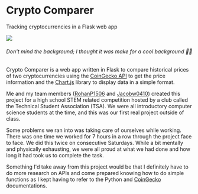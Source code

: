 # Crypto Comparer
Tracking cryptocurrencies in a Flask web app

[![](https://i.postimg.cc/Pfv0qpH9/Screenshot-2023-05-26-184617.png)](https://github.com/Jeydin21/Crypto-Comparer) 
###### Don't mind the background; I thought it was make for a cool background 🙏🙏

Crypto Comparer is a web app written in Flask to compare historical prices of two cryptocurrencies using the [CoinGecko API](https://www.coingecko.com/en/api) to get the price information and the [Chart.js](https://www.chartjs.org/) library to display data in a simple format. 

Me and my team members ([RohanP1506](https://github.com/RohanP1506) and [Jacobw0410](https://github.com/Jacobw0410)) created this project for a high school STEM related competition hosted by a club called the Technical Student Association (TSA). We were all introductory computer science students at the time, and this was our first real project outside of class. 

Some problems we ran into was taking care of ourselves while working. There was one time we worked for 7 hours in a row through the project face to face. We did this twice on consecutive Saturdays. While a bit mentally and physically exhausting, we were all proud at what we had done and how long it had took us to complete the task.

Something I'd take away from this project would be that I definitely have to do more research on APIs and come prepared knowing how to do simple functions as I kept having to refer to the Python and [CoinGecko](https://www.coingecko.com/en/api/documentation) documentations. 